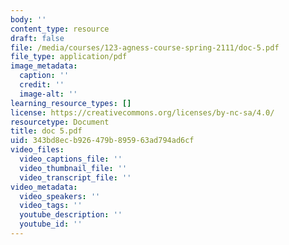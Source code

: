 ```yaml
---
body: ''
content_type: resource
draft: false
file: /media/courses/123-agness-course-spring-2111/doc-5.pdf
file_type: application/pdf
image_metadata:
  caption: ''
  credit: ''
  image-alt: ''
learning_resource_types: []
license: https://creativecommons.org/licenses/by-nc-sa/4.0/
resourcetype: Document
title: doc 5.pdf
uid: 343bd8ec-b926-479b-8959-63ad794ad6cf
video_files:
  video_captions_file: ''
  video_thumbnail_file: ''
  video_transcript_file: ''
video_metadata:
  video_speakers: ''
  video_tags: ''
  youtube_description: ''
  youtube_id: ''
---
```

